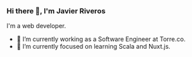 ### Hi there 👋, I'm Javier Riveros
I'm a web developer.

- 🔭 I’m currently working as a Software Engineer at Torre.co.
- 🌱 I’m currently focused on learning Scala and Nuxt.js.
